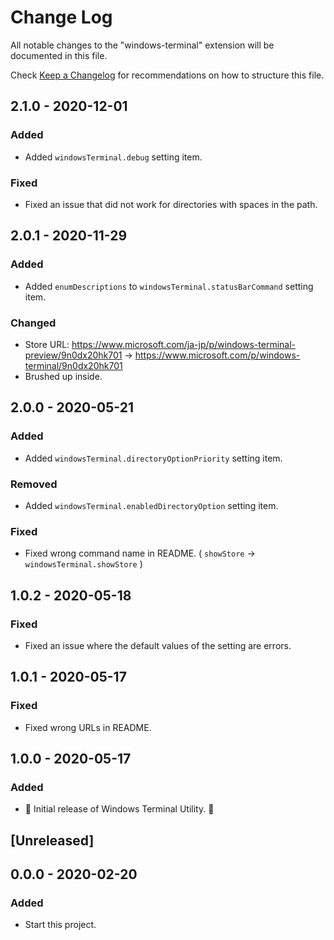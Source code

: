 # Change Log

All notable changes to the "windows-terminal" extension will be documented in this file.

Check [Keep a Changelog](http://keepachangelog.com/) for recommendations on how to structure this file.

## 2.1.0 - 2020-12-01

### Added

- Added `windowsTerminal.debug` setting item.

### Fixed

- Fixed an issue that did not work for directories with spaces in the path.

## 2.0.1 - 2020-11-29

### Added

- Added `enumDescriptions` to `windowsTerminal.statusBarCommand` setting item.

### Changed

- Store URL: https://www.microsoft.com/ja-jp/p/windows-terminal-preview/9n0dx20hk701 -> https://www.microsoft.com/p/windows-terminal/9n0dx20hk701
- Brushed up inside.

## 2.0.0 - 2020-05-21

### Added

- Added `windowsTerminal.directoryOptionPriority` setting item.

### Removed

- Added `windowsTerminal.enabledDirectoryOption` setting item.

### Fixed

- Fixed wrong command name in README. ( `showStore` -> `windowsTerminal.showStore` )

## 1.0.2 - 2020-05-18

### Fixed

- Fixed an issue where the default values of the setting are errors.

## 1.0.1 - 2020-05-17

### Fixed

- Fixed wrong URLs in README.

## 1.0.0 - 2020-05-17

### Added

- 🎊 Initial release of Windows Terminal Utility. 🎉

## [Unreleased]

## 0.0.0 - 2020-02-20

### Added

- Start this project.
